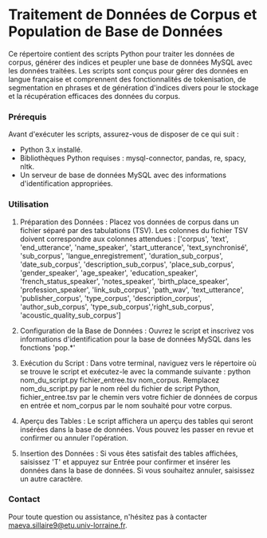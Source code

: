 # Traitement de Données de Corpus et Population de Base de Données
Ce répertoire contient des scripts Python pour traiter les données de corpus, générer des indices et peupler une base de données MySQL avec les données traitées. Les scripts sont conçus pour gérer des données en langue française et comprennent des fonctionnalités de tokenisation, de segmentation en phrases et de génération d'indices divers pour le stockage et la récupération efficaces des données du corpus.

### Prérequis
Avant d'exécuter les scripts, assurez-vous de disposer de ce qui suit :
- Python 3.x installé.
- Bibliothèques Python requises : mysql-connector, pandas, re, spacy, nltk.
- Un serveur de base de données MySQL avec des informations d'identification appropriées.


### Utilisation
1) Préparation des Données : Placez vos données de corpus dans un fichier séparé par des tabulations (TSV). Les colonnes du fichier TSV doivent correspondre aux colonnes attendues : ['corpus', 'text', 'end_utterance', 'name_speaker', 'start_utterance', 'text_synchronisé', 'sub_corpus', 'langue_enregistrement', 'duration_sub_corpus', 'date_sub_corpus', 'description_sub_corpus', 'place_sub_corpus', 'gender_speaker', 'age_speaker', 'education_speaker', 'french_status_speaker', 'notes_speaker', 'birth_place_speaker', 'profession_speaker', 'link_sub_corpus', 'path_wav', 'text_utterance', 'publisher_corpus', 'type_corpus', 'description_corpus', 'author_sub_corpus', 'type_sub_corpus','right_sub_corpus', 'acoustic_quality_sub_corpus']

2) Configuration de la Base de Données : Ouvrez le script et inscrivez vos informations d'identification pour la base de données MySQL dans les fonctions 'pop.*'

3) Exécution du Script : Dans votre terminal, naviguez vers le répertoire où se trouve le script et exécutez-le avec la commande suivante : python nom_du_script.py fichier_entree.tsv nom_corpus.
Remplacez nom_du_script.py par le nom réel du fichier de script Python, fichier_entree.tsv par le chemin vers votre fichier de données de corpus en entrée et nom_corpus par le nom souhaité pour votre corpus.

4) Aperçu des Tables : Le script affichera un aperçu des tables qui seront insérées dans la base de données. Vous pouvez les passer en revue et confirmer ou annuler l'opération.

5) Insertion des Données : Si vous êtes satisfait des tables affichées, saisissez 'T' et appuyez sur Entrée pour confirmer et insérer les données dans la base de données. Si vous souhaitez annuler, saisissez un autre caractère.

### Contact
Pour toute question ou assistance, n'hésitez pas à contacter maeva.sillaire9@etu.univ-lorraine.fr.
